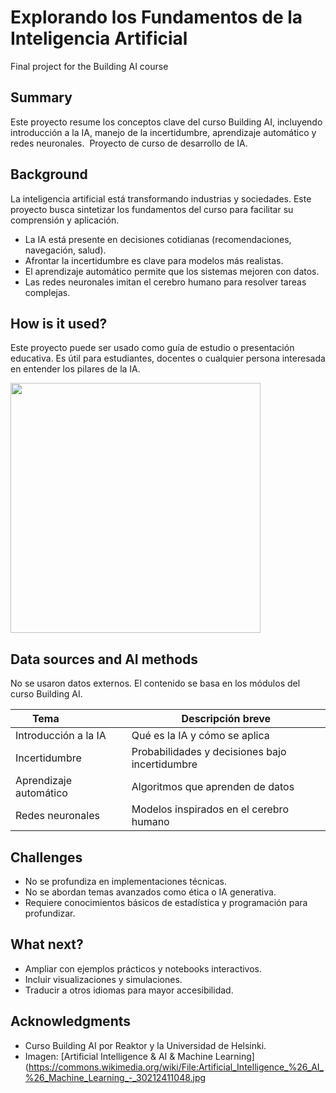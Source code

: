 
# Explorando los Fundamentos de la Inteligencia Artificial

Final project for the Building AI course

## Summary

Este proyecto resume los conceptos clave del curso Building AI, incluyendo introducción a la IA, manejo de la incertidumbre, aprendizaje automático y redes neuronales.  
Proyecto de curso de desarrollo de IA.

## Background

La inteligencia artificial está transformando industrias y sociedades. Este proyecto busca sintetizar los fundamentos del curso para facilitar su comprensión y aplicación.

* La IA está presente en decisiones cotidianas (recomendaciones, navegación, salud).
* Afrontar la incertidumbre es clave para modelos más realistas.
* El aprendizaje automático permite que los sistemas mejoren con datos.
* Las redes neuronales imitan el cerebro humano para resolver tareas complejas.

## How is it used?

Este proyecto puede ser usado como guía de estudio o presentación educativa. Es útil para estudiantes, docentes o cualquier persona interesada en entender los pilares de la IA.

<img src="https://upload.wikimedia.org/wikipedia/commons/6/6f/Artificial_Intelligence_%26_AI_%26_Machine_Learning_-_30212411048.jpg" width="400">

## Data sources and AI methods

No se usaron datos externos. El contenido se basa en los módulos del curso Building AI.

| Tema                  | Descripción breve |
|-----------------------|-------------------|
| Introducción a la IA  | Qué es la IA y cómo se aplica |
| Incertidumbre         | Probabilidades y decisiones bajo incertidumbre |
| Aprendizaje automático| Algoritmos que aprenden de datos |
| Redes neuronales      | Modelos inspirados en el cerebro humano |

## Challenges

* No se profundiza en implementaciones técnicas.
* No se abordan temas avanzados como ética o IA generativa.
* Requiere conocimientos básicos de estadística y programación para profundizar.

## What next?

* Ampliar con ejemplos prácticos y notebooks interactivos.
* Incluir visualizaciones y simulaciones.
* Traducir a otros idiomas para mayor accesibilidad.

## Acknowledgments

* Curso Building AI por Reaktor y la Universidad de Helsinki.
* Imagen: [Artificial Intelligence & AI & Machine Learning](https://commons.wikimedia.org/wiki/File:Artificial_Intelligence_%26_AI_%26_Machine_Learning_-_30212411048.jpg
